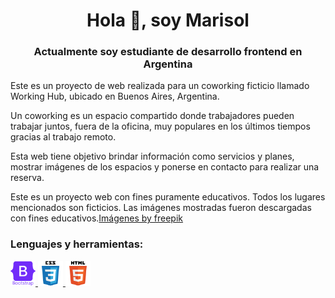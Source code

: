 <h1 align="center">Hola 👋, soy Marisol</h1>
<h3 align="center">Actualmente soy estudiante de desarrollo frontend en Argentina</h3>

<p>Este es un proyecto de web realizada para un coworking ficticio llamado Working Hub, ubicado en Buenos Aires, Argentina.</p>
<p>Un coworking es un espacio compartido donde trabajadores pueden trabajar juntos, fuera de la oficina, muy populares en los últimos tiempos gracias al trabajo remoto.</p>
<p>Esta web tiene objetivo brindar información como servicios y planes, mostrar imágenes de los espacios y ponerse en contacto para realizar una reserva.</p>

<p>Este es un proyecto web con fines puramente educativos. Todos los lugares mencionados son ficticios. Las imágenes mostradas fueron descargadas con fines educativos.<a href="https://www.freepik.es/foto-gratis/amigos-brindis-fiesta-terraza_5038010.htm#fromView=image_search&page=1&position=0&uuid=2337f551-f2c7-4087-aa9f-29a6e5b71bd2">Imágenes by freepik</a>
</p>

<h3 align="left">Lenguajes y herramientas:</h3>
<p align="left"> <a href="https://getbootstrap.com" target="_blank" rel="noreferrer"> <img src="https://raw.githubusercontent.com/devicons/devicon/master/icons/bootstrap/bootstrap-plain-wordmark.svg" alt="bootstrap" width="40" height="40"/> </a> <a href="https://www.w3schools.com/css/" target="_blank" rel="noreferrer"> <img src="https://raw.githubusercontent.com/devicons/devicon/master/icons/css3/css3-original-wordmark.svg" alt="css3" width="40" height="40"/> </a> <a href="https://www.w3.org/html/" target="_blank" rel="noreferrer"> <img src="https://raw.githubusercontent.com/devicons/devicon/master/icons/html5/html5-original-wordmark.svg" alt="html5" width="40" height="40"/> </a> </p>